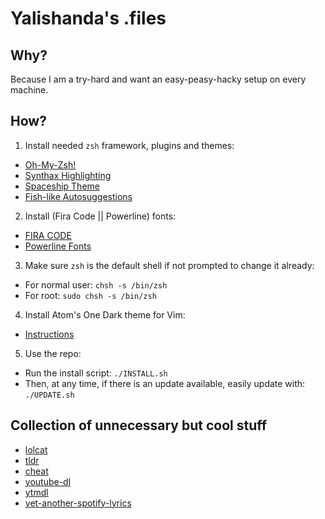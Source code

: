 # Yalishanda's .files

## Why?
Because I am a try-hard and want an easy-peasy-hacky setup on every machine.

## How?
1. Install needed `zsh` framework, plugins and themes:
- [Oh-My-Zsh!](https://github.com/robbyrussell/oh-my-zsh)
- [Synthax Highlighting](https://github.com/zsh-users/zsh-syntax-highlighting)
- [Spaceship Theme](https://github.com/denysdovhan/spaceship-prompt)
- [Fish-like Autosuggestions](https://github.com/zsh-users/zsh-autosuggestions)

2. Install (Fira Code || Powerline) fonts:
- [FIRA CODE](https://github.com/tonsky/FiraCode)
- [Powerline Fonts](https://github.com/powerline/fonts/tree/master/SourceCodePro)

3. Make sure `zsh` is the default shell if not prompted to change it already:
- For normal user: `chsh -s /bin/zsh`
- For root: `sudo chsh -s /bin/zsh`

4. Install Atom's One Dark theme for Vim:
- [Instructions](https://github.com/joshdick/onedark.vim)

5. Use the repo:
- Run the install script:
`./INSTALL.sh`
- Then, at any time, if there is an update available, easily update with:
`./UPDATE.sh`

## Collection of unnecessary but cool stuff
- [lolcat](https://github.com/busyloop/lolcat)
- [tldr](https://github.com/tldr-pages/tldr)
- [cheat](https://github.com/cheat/cheat)
- [youtube-dl](https://github.com/ytdl-org/youtube-dl)
- [ytmdl](https://github.com/deepjyoti30/ytmdl)
- [yet-another-spotify-lyrics](https://github.com/goktug97/yet-another-spotify-lyrics)
